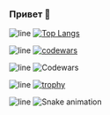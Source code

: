 ### Привет 👋

![line](https://capsule-render.vercel.app/api?type=rect&color=gradient&height=1)
[![Top Langs](https://github-readme-stats.vercel.app/api/top-langs/?username=vasenkovivan&layout=compact)](https://github.com/anuraghazra/github-readme-stats)

![line](https://capsule-render.vercel.app/api?type=rect&color=gradient&height=1)
[![codewars](https://www.codewars.com/users/LongJumpingCrab/badges/large)](https://www.codewars.com/users/LongJumpingCrab)

![line](https://capsule-render.vercel.app/api?type=rect&color=gradient&height=1)
![Codewars](https://github.r2v.ch/codewars?user=LongJumpingCrab&theme=gradient)

![line](https://capsule-render.vercel.app/api?type=rect&color=gradient&height=1)
[![trophy](https://github-profile-trophy.vercel.app/?username=vasenkovivan&theme=onedark)](https://github.com/ryo-ma/github-profile-trophy)

![line](https://capsule-render.vercel.app/api?type=rect&color=gradient&height=1)
![Snake animation](https://github.com/vasenkovivan/vasenkovivan/blob/output/github-contribution-grid-snake.svg)
